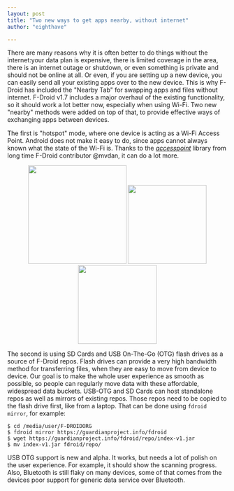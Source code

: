 ```yaml
---
layout: post
title: "Two new ways to get apps nearby, without internet"
author: "eighthave"

---
```



There are many reasons why it is often better to do things without the
internet:your data plan is expensive, there is limited coverage in the
area, there is an internet outage or shutdown, or even something is
private and should not be online at all.  Or even, if you are setting
up a new device, you can easily send all your existing apps over to
the new device.  This is why F-Droid has included the "Nearby Tab" for
swapping apps and files without internet.  F-Droid v1.7 includes a
major overhaul of the existing functionality, so it should work a lot
better now, especially when using Wi-Fi.  Two new "nearby" methods
were added on top of that, to provide effective ways of exchanging
apps between devices.

The first is "hotspot" mode, where one device is acting as a Wi-Fi
Access Point.  Android does not make it easy to do, since apps cannot
always known what the state of the Wi-Fi is.  Thanks to the
[_accesspoint_](https://github.com/mvdan/accesspoint) library from
long time F-Droid contributor @mvdan, it can do a lot more.

<p align="center">
<img width="225" src="{{ site.baseurl }}/assets/posts/2019-06-25-two-new-ways-to-swap-apps-nearby/0-usb-otg.jpg" />
<img width="180" src="{{ site.baseurl }}/assets/posts/2019-06-25-two-new-ways-to-swap-apps-nearby/1-handle-usb.png" />
<img width="180" src="{{ site.baseurl }}/assets/posts/2019-06-25-two-new-ways-to-swap-apps-nearby/2-click-to-scan.png" />
</p>

The second is using SD Cards and USB On-The-Go (OTG) flash drives as a
source of F-Droid repos.  Flash drives can provide a very high
bandwidth method for transferring files, when they are easy to move
from device to device.  Our goal is to make the whole user experience
as smooth as possible, so people can regularly move data with these
affordable, widespread data buckets.  USB-OTG and SD Cards can host
standalone repos as well as mirrors of existing repos.  Those repos
need to be copied to the flash drive first, like from a laptop.  That
can be done using `fdroid mirror`, for example:

```console
$ cd /media/user/F-DROIDORG
$ fdroid mirror https://guardianproject.info/fdroid
$ wget https://guardianproject.info/fdroid/repo/index-v1.jar
$ mv index-v1.jar fdroid/repo/
```

USB OTG support is new and alpha.  It works, but needs a lot of polish
on the user experience.  For example, it should show the scanning
progress.  Also, Bluetooth is still flaky on many devices, some of that
comes from the devices poor support for generic data service over
Bluetooth.

